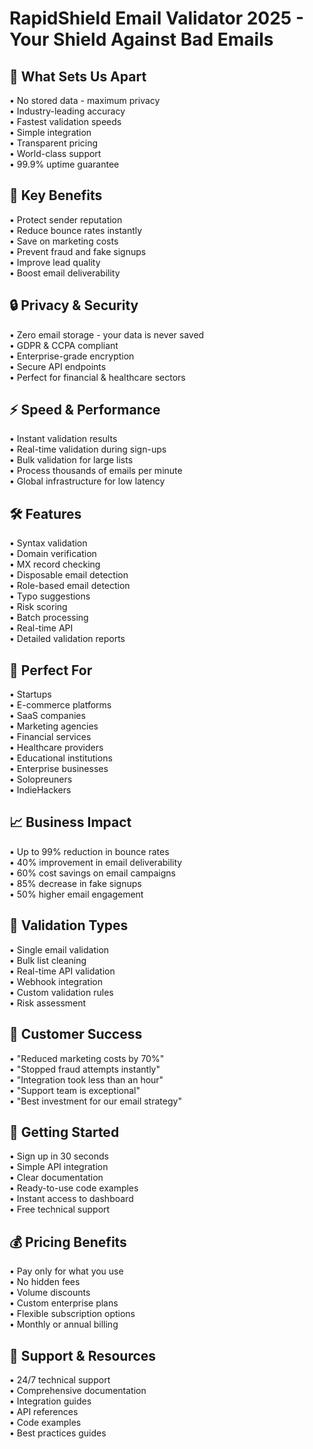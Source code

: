 # RapidShield Email Validator 2025 - Your Shield Against Bad Emails

## 🌟 What Sets Us Apart

• No stored data - maximum privacy<br/>
• Industry-leading accuracy<br/>
• Fastest validation speeds<br/>
• Simple integration<br/>
• Transparent pricing<br/>
• World-class support<br/>
• 99.9% uptime guarantee<br/>

## 🎯 Key Benefits

• Protect sender reputation<br/>
• Reduce bounce rates instantly<br/>
• Save on marketing costs<br/>
• Prevent fraud and fake signups<br/>
• Improve lead quality<br/>
• Boost email deliverability<br/>

## 🔒 Privacy & Security

• Zero email storage - your data is never saved<br/>
• GDPR & CCPA compliant<br/>
• Enterprise-grade encryption<br/>
• Secure API endpoints<br/>
• Perfect for financial & healthcare sectors<br/>

## ⚡ Speed & Performance

• Instant validation results<br/>
• Real-time validation during sign-ups<br/>
• Bulk validation for large lists<br/>
• Process thousands of emails per minute<br/>
• Global infrastructure for low latency<br/>

## 🛠️ Features

• Syntax validation<br/>
• Domain verification<br/>
• MX record checking<br/>
• Disposable email detection<br/>
• Role-based email detection<br/>
• Typo suggestions<br/>
• Risk scoring<br/>
• Batch processing<br/>
• Real-time API<br/>
• Detailed validation reports<br/>

## 💼 Perfect For

• Startups<br/>
• E-commerce platforms<br/>
• SaaS companies<br/>
• Marketing agencies<br/>
• Financial services<br/>
• Healthcare providers<br/>
• Educational institutions<br/>
• Enterprise businesses<br/>
• Solopreuners<br/>
• IndieHackers<br/>

## 📈 Business Impact

• Up to 99% reduction in bounce rates<br/>
• 40% improvement in email deliverability<br/>
• 60% cost savings on email campaigns<br/>
• 85% decrease in fake signups<br/>
• 50% higher email engagement<br/>


## 💪 Validation Types

• Single email validation<br/>
• Bulk list cleaning<br/>
• Real-time API validation<br/>
• Webhook integration<br/>
• Custom validation rules<br/>
• Risk assessment<br/>

## 💯 Customer Success

• "Reduced marketing costs by 70%" <br/>
• "Stopped fraud attempts instantly"<br/>
• "Integration took less than an hour"<br/>
• "Support team is exceptional"<br/>
• "Best investment for our email strategy"<br/>

## 🚀 Getting Started

• Sign up in 30 seconds<br/>
• Simple API integration<br/>
• Clear documentation<br/>
• Ready-to-use code examples<br/>
• Instant access to dashboard<br/>
• Free technical support<br/>

## 💰 Pricing Benefits

• Pay only for what you use<br/>
• No hidden fees<br/>
• Volume discounts<br/>
• Custom enterprise plans<br/>
• Flexible subscription options<br/>
• Monthly or annual billing<br/>

## 🤝 Support & Resources

• 24/7 technical support<br/>
• Comprehensive documentation<br/>
• Integration guides<br/>
• API references<br/>
• Code examples<br/>
• Best practices guides<br/>

